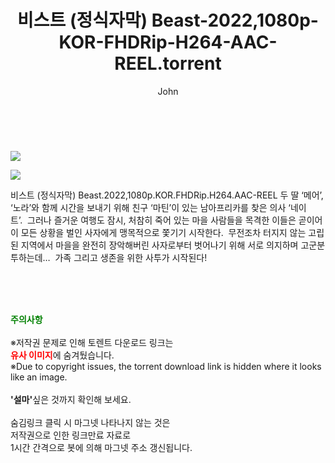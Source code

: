 ﻿---
layout: post
title:  "    비스트 (정식자막) Beast-2022,1080p-KOR-FHDRip-H264-AAC-REEL.torrent"
author: John
categories: [ 영화 ]
tags: [  ]
image: https://torrentrj54.com/uploadfile/full/9c1deff1ac11853bbf11bd123e29c0ef52f1deff.jpg"/></p><p><img src="https://torrentrj54.com/uploadfile/full/989a702f8e630ab71345a024269147710807bee2.jpg 
description: "    비스트 (정식자막) Beast-2022,1080p-KOR-FHDRip-H264-AAC-REEL torrent 정보 공유"
toc: true
toc_sticky: true
---

<br>
<p><img src="https://torrentrj54.com/uploadfile/full/9c1deff1ac11853bbf11bd123e29c0ef52f1deff.jpg"/></p><p><img src="https://torrentrj54.com/uploadfile/full/989a702f8e630ab71345a024269147710807bee2.jpg"/></p>
 비스트 (정식자막) Beast.2022,1080p.KOR.FHDRip.H264.AAC-REEL 두 딸 ‘메어’, ‘노라’와 함께 시간을 보내기 위해 친구 ‘마틴’이 있는 남아프리카를 찾은 의사 ‘네이트’.  그러나 즐거운 여행도 잠시, 처참히 죽어 있는 마을 사람들을 목격한 이들은 곧이어 이 모든 상황을 벌인 사자에게 맹목적으로 쫓기기 시작한다.  무전조차 터지지 않는 고립된 지역에서 마을을 완전히 장악해버린 사자로부터 벗어나기 위해 서로 의지하며 고군분투하는데…  가족 그리고 생존을 위한 사투가 시작된다! 
    
<br><br><br>
<p data-ke-size="size16"><b><span style="color: green;">주의사항</span></b><br /><br />※저작권 문제로 인해 토렌트 다운로드 링크는<br /><b><span style="color: red;">유사 이미지</span></b>에 숨겨뒀습니다.<br />※Due to copyright issues, the torrent download link is hidden where it looks like an image.<br /><br /><b>'설마'</b>싶은 것까지 확인해 보세요.<br /><br />숨김링크 클릭 시 마그넷 나타나지 않는 것은<br />저작권으로 인한 링크만료 자료로<br />1시간 간격으로 봇에 의해 마그넷 주소 갱신됩니다.</p>
